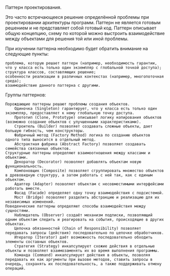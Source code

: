 Паттерн проектирования.

Это часто встречающееся решение определённой проблемы при проектировании архитектуры программ. Паттерн не является готовым решением и не представляет собой готовый код. Паттерн описывает общую концепцию, схему по которой можно выстроить взаимодействие между объектами для решения той или иной проблемы.

При изучении паттерна необходимо будет обратить внимание на следующие пункты:

    проблема, которую решает паттерн (например, необходимость гарантии, что у класса есть только один экземпляр с глобальной точкой доступа);
    структура классов, составляющих решение;
    особенности реализации в различных контекстах (например, многопоточная среда);
    взаимодействие данного паттерна с другими.

Группы паттернов:

    Порождающие паттерны решают проблемы создания объектов.
        Одиночка (Singleton) гарантирует, что у класса есть только один экземпляр, предоставляет к нему глобальную точку доступа.
        Прототип (Clone, Prototype) описывает логику копирования объектов (возможно создание объектов с улучшенными характеристиками).
        Строитель (Builder) позволяет создавать сложные объекты, дает большую гибкость, чем конструкторы.
        Фабричный метод (Factory Method) логика по созданию объектов одного типа выносится в отдельный метод.
        Абстрактная фабрика (Abstract Factory) позволяет создавать семейства связанных объектов.
    Структурные паттерны определяют взаимоотношения между классами и объектами.
        Декоратор (Decorator) позволяет добавлять объектам новую функциональность.
        Компоновщик (Composite) позволяет сгруппировать множество объектов в древовидную структуру, а затем работать с ней так, как с единым объектом.
        Адаптер (Adapter) позволяет объектам с несовместимыми интерфейсами работать вместе.
        Фасад (Facade) определяет одну точку взаимодействия с подсистемой.
        Мост (Bridge) позволяет разделить абстракцию и реализацию для их независимых изменений.
    Поведенческие паттерны определяют способы взаимодействия между сущностями.
        Наблюдатель (Observer) создаёт механизм подписки, позволяющий одним объектам следить и реагировать на события, происходящие в других объектах.
        Цепочка обязанностей (Chain of Responsibility) позволяет передавать запросы (действия) последовательно по цепочке обработчиков.
        Итератор (Iterator) даёт возможность последовательно обходить элементы составных объектов.
        Стратегия (Strategy) инкапсулирует схожие действия в отдельные объекты и позволяет взаимозаменять их во время выполнения программы.
        Команда (Command) инкапсулирует действия в объекты, позволяя передавать их как аргументы при вызове методов, ставить запросы в очередь, сохранять их последовательность, а также поддерживать отмену операций.
